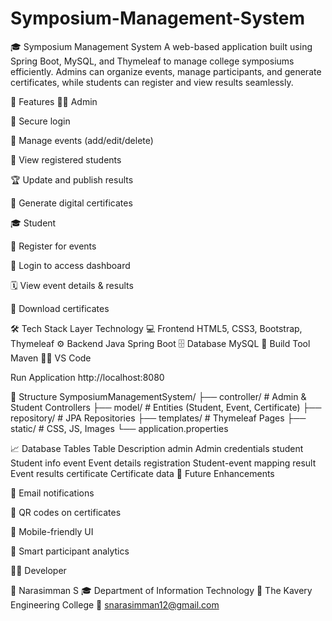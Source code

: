 ﻿# Symposium-Management-System
🎓 Symposium Management System
A web-based application built using Spring Boot, MySQL, and Thymeleaf to manage college symposiums efficiently.
Admins can organize events, manage participants, and generate certificates, while students can register and view results seamlessly.

🚀 Features
👨‍💻 Admin

🔐 Secure login

🧾 Manage events (add/edit/delete)

👥 View registered students

🏆 Update and publish results

🪪 Generate digital certificates

🎓 Student

📝 Register for events

🔑 Login to access dashboard

🗓️ View event details & results

📜 Download certificates

🛠️ Tech Stack
Layer	Technology
💻 Frontend	HTML5, CSS3, Bootstrap, Thymeleaf
⚙️ Backend	Java Spring Boot
🗄️ Database	MySQL
🧰 Build Tool	Maven
🧑‍💻 VS Code

Run Application
http://localhost:8080

🧱 Structure
SymposiumManagementSystem/
 ├── controller/        # Admin & Student Controllers
 ├── model/             # Entities (Student, Event, Certificate)
 ├── repository/        # JPA Repositories
 ├── templates/         # Thymeleaf Pages
 ├── static/            # CSS, JS, Images
 └── application.properties

📈 Database Tables
Table	Description
admin	Admin credentials
student	Student info
event	Event details
registration	Student-event mapping
result	Event results
certificate	Certificate data
🔮 Future Enhancements

📧 Email notifications

🧾 QR codes on certificates

📱 Mobile-friendly UI

🤖 Smart participant analytics

👨‍💻 Developer

👤 Narasimman S
🎓 Department of Information Technology
🏫 The Kavery Engineering College
📧 snarasimman12@gmail.com

